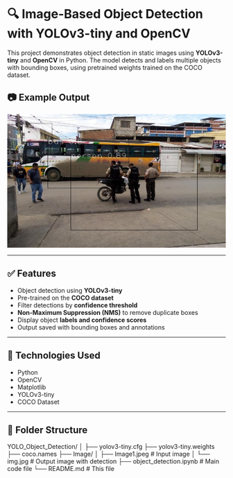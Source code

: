# 🔍 Image-Based Object Detection with YOLOv3-tiny and OpenCV

This project demonstrates object detection in static images using **YOLOv3-tiny** and **OpenCV** in Python. The model detects and labels multiple objects with bounding boxes, using pretrained weights trained on the COCO dataset.

## 📷 Example Output

![Detected Output](Image/img1.jpg)

---

## ✅ Features

- Object detection using **YOLOv3-tiny**
- Pre-trained on the **COCO dataset**
- Filter detections by **confidence threshold**
- **Non-Maximum Suppression (NMS)** to remove duplicate boxes
- Display object **labels and confidence scores**
- Output saved with bounding boxes and annotations

---

## 🧰 Technologies Used

- Python
- OpenCV
- Matplotlib
- YOLOv3-tiny
- COCO Dataset

---

## 📁 Folder Structure

YOLO_Object_Detection/
│
├── yolov3-tiny.cfg
├── yolov3-tiny.weights
├── coco.names
├── Image/
│ ├── Image1.jpeg # Input image
│ └── img.jpg # Output image with detection
├── object_detection.ipynb # Main code file
└── README.md # This file
